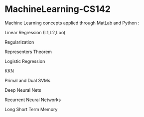 # MachineLearning-CS142

Machine Learning concepts applied through MatLab and Python :

Linear Regression (L1,L2,Loo)

Regularization 

Representers Theorem 

Logistic Regression 

KKN

Primal and Dual SVMs

Deep Neural Nets 

Recurrent Neural Networks 

Long Short Term Memory 
